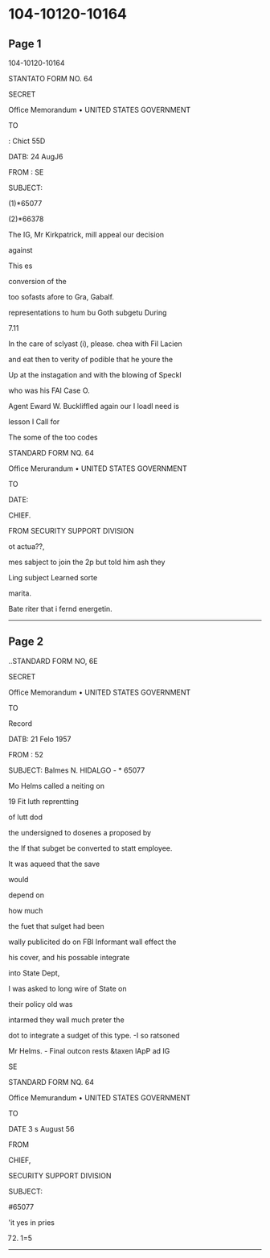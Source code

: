 # 104-10120-10164

## Page 1

104-10120-10164

STANTATO FORM NO. 64

SECRET

Office Memorandum • UNITED STATES GOVERNMENT

TO

: Chict 55D

DATB: 24 AugJ6

FROM : SE

SUBJECT:

(1)*65077

(2)*66378

The IG, Mr Kirkpatrick, mill appeal our decision

against

This es

conversion of the

too sofasts afore to Gra, Gabalf.

representations to hum bu Goth subgetu During

7.11

In the care of sclyast (i), please. chea with Fil Lacien

and eat then to verity of podible that he youre the

Up at the instagation and with the blowing of Speckl

who was his FAI Case O.

Agent Eward W. Buckliffled again our I loadl need is

lesson I Call for

The some of the too codes

STANDARD FORM NQ. 64

Office Merurandum • UNITED STATES GOVERNMENT

TO

DATE:

CHIEF.

FROM SECURITY SUPPORT DIVISION

ot actua??,

mes sabject to join the 2p but told him ash they

Ling subject Learned sorte

marita.

Bate riter that i fernd energetin.

---

## Page 2

..STANDARD FORM NO, 6E

SECRET

Office Memorandum • UNITED STATES GOVERNMENT

TO

Record

DATB: 21 Felo 1957

FROM : 52

SUBJECT: Balmes N. HIDALGO - * 65077

Mo Helms called a neiting on

19 Fit luth reprentting

of lutt dod

the undersigned to dosenes a proposed by

the If that subget be converted to statt employee.

It was aqueed that the save

would

depend on

how much

the fuet that sulget had been

wally publicited do on FBI Informant wall effect the

his cover, and his possable integrate

into State Dept,

I was asked to long wire of State on

their policy old was

intarmed they wall much preter the

dot to integrate a sudget of this type. -I so ratsoned

Mr Helms. - Final outcon rests &taxen lApP ad IG

SE

STANDARD FORM NQ. 64

Office Memurandum • UNITED STATES GOVERNMENT

TO

DATE 3 s August 56

FROM

CHIEF,

SECURITY SUPPORT DIVISION

SUBJECT:

#65077

'it yes in pries

72. 1=5

---

